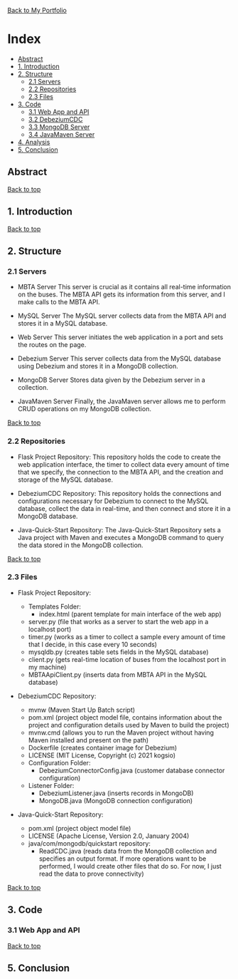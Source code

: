 <a href="https://npedraza09.github.io">Back to My Portfolio</a>

<a class="anchor" id="Index"></a>
# Index

- [Abstract](#Abstract)
- [1. Introduction](#Introduction)
- [2. Structure](#Structure)
    - [2.1 Servers](#Servers)
    - [2.2 Repositories](#Repositories)
    - [2.3 Files](#Files)
- [3. Code](#Code)
    - [3.1 Web App and API](#App)
    - [3.2 DebeziumCDC](#DebeziumCDC)
    - [3.3 MongoDB Server](#MongoDB)
    - [3.4 JavaMaven Server](#JavaMaven)
- [4. Analysis](#Analysis)
- [5. Conclusion](#Conclusion)


<a class="anchor" id="Abstract"></a>
##  Abstract





[Back to top](#Index)

<a class="anchor" id="Introduction"></a>
## 1. Introduction




[Back to top](#Index)

<a class="anchor" id="Structure"></a>
## 2. Structure

<a class="anchor" id="Servers"></a>
### 2.1 Servers

* MBTA Server
This server is crucial as it contains all real-time information on the buses. The MBTA API gets its information from this server, and I make calls to the MBTA API.
  
* MySQL Server
The MySQL server collects data from the MBTA API and stores it in a MySQL database.

* Web Server
This server initiates the web application in a port and sets the routes on the page.

* Debezium Server
This server collects data from the MySQL database using Debezium and stores it in a MongoDB collection.
  
* MongoDB Server
Stores data given by the Debezium server in a collection.
  
* JavaMaven Server
Finally, the JavaMaven server allows me to perform CRUD operations on my MongoDB collection.

[Back to top](#Index)

<a class="anchor" id="Repositories"></a>
### 2.2 Repositories

* Flask Project Repository:
This repository holds the code to create the web application interface, the timer to collect data every amount of time that we specify, the connection to the MBTA API, and the creation and storage of the MySQL database.

* DebeziumCDC Repository:
This repository holds the connections and configurations necessary for Debezium to connect to the MySQL database, collect the data in real-time, and then connect and store it in a MongoDB database.

* Java-Quick-Start Repository:
The Java-Quick-Start Repository sets a Java project with Maven and executes a MongoDB command to query the data stored in the MongoDB collection.

[Back to top](#Index)

<a class="anchor" id="Files"></a>
### 2.3 Files

* Flask Project Repository:
    * Templates Folder:
        * index.html (parent template for main interface of the web app)
    * server.py (file that works as a server to start the web app in a localhost port)
    * timer.py (works as a timer to collect a sample every amount of time that I decide, in this case every 10 seconds)
    * mysqldb.py (creates table sets fields in the MySQL database)
    * client.py (gets real-time location of buses from the localhost port in my machine)
    * MBTAApiClient.py (inserts data from MBTA API in the MySQL database)
 
* DebeziumCDC Repository:
    * mvnw (Maven Start Up Batch script)
    * pom.xml (project object model file, contains information about the project and configuration details used by Maven to build the project)
    * mvnw.cmd (allows you to run the Maven project without having Maven installed and present on the path)
    * Dockerfile (creates container image for Debezium)
    * LICENSE (MIT License, Copyright (c) 2021 kogsio)
    * Configuration Folder:
        * DebeziumConnectorConfig.java (customer database connector configuration)
    * Listener Folder:
        * DebeziumListener.java (inserts records in MongoDB)
        * MongoDB.java (MongoDB connection configuration)

* Java-Quick-Start Repository:
    * pom.xml (project object model file)
    * LICENSE (Apache License, Version 2.0, January 2004)
    * java/com/mongodb/quickstart repository:
        * ReadCDC.java (reads data from the MongoDB collection and specifies an output format. If more operations want to be performed, I would create other files that do so. For now, I just read the data to prove connectivity)


[Back to top](#Index)

<a class="anchor" id="Code"></a>
## 3. Code

<a class="anchor" id="App"></a>
### 3.1 Web App and API









[Back to top](#Index)

<a class="anchor" id="Conclusion"></a>
## 5. Conclusion
